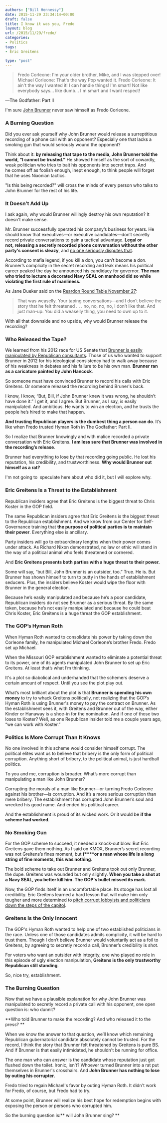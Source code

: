 ```yaml
---
authors: ["Bill Hennessy"]
date: 2015-11-29 23:34:14+00:00
draft: false
title: I know it was you, Fredo
layout: blog
url: /2015/11/29/fredo/
categories:
- Politics
tags:
- Eric Greitens

type: "post"
---
```


> Fredo Corleone: I'm your older brother, Mike, and I was stepped over!
Michael Corleone: That's the way Pop wanted it.
Fredo Corleone: It ain't the way I wanted it! I can handle things! I'm smart! Not like everybody says... like dumb... I'm smart and I want respect!

—The Godfather: Part II



I'm sure [John Brunner](https://hennessysview.com/2015/11/24/john-the-weasel-brunner/) never saw himself as Fredo Corleone.



### A Burning Question



Did you ever ask yourself why John Brunner would release a surreptitious recording of a phone call with an opponent? Especially one that lacks a smoking gun that would seriously wound the opponent?

Think about it: **by releasing that tape to the media, John Brunner told the world, “I cannot be trusted.”** He showed himself as the sort of cowardly, weak politician who tries to bait his opponents into secret traps. And he comes off as foolish enough, inept enough, to think people will forget that he uses Nixonian tactics.

"Is this being recorded?" will cross the minds of every person who talks to John Brunner for the rest of his life.



### It Doesn’t Add Up



I ask again, why would Brunner willingly destroy his own reputation? It doesn't make sense.

Mr. Brunner successfully operated his company’s business for years. He should know that executives—or executive candidates—don’t secretly record private conversations to gain a tactical advantage. **Legal or not, releasing a secretly recorded phone conversation without the other party's consent is sleazy**, and [no one seriously disputes that](https://www.quora.com/Is-it-legal-or-ethical-to-record-a-phone-conversation-so-that-I-can-more-easily-store-the-important-information-the-person-told-me).

According to mafia legend, if you kill a don, you can’t become a don. Brunner’s complicity in the secret recording and leak means his political career peaked the day he announced his candidacy for governor. **The man who tried to lecture a decorated Navy SEAL on manhood did so while violating the first rule of manliness.**

As Jane Dueker said on the [Reardon Round Table November 27](https://itunes.apple.com/us/podcast/mark-reardon-show/id868921937?mt=2):



> That was weaselly. Your taping conversations—and I don’t believe the story that he felt threatened . . . no, no, no, no, I don’t like that. And just man-up. You did a weaselly thing, you need to own up to it.



With all that downside and no upside, why would Brunner release the recording?



### Who Released the Tape?



We learned from his 2012 race for US Senate that [Brunner is easily manipulated by Republican consultants](https://hennessysview.com/2015/07/18/can-john-brunners-consultant-do-his-duty/). Those of us who wanted to support Brunner in 2012 for his ideological consistency had to walk away because of his weakness in debates and his failure to be his own man. **Brunner ran as a caricature painted by John Hancock**.

So someone must have convinced Brunner to record his calls with Eric Greitens. Or someone released the recording behind Bruner's back.

I know, I know, “But, Bill, if John Brunner knew it was wrong, he shouldn’t have done it.” I get it, and I agree. But Brunner, as I say, is easily manipulated. And ambitious. He wants to win an election, and he trusts the people he’s hired to make that happen.

**And trusting Republican players is the dumbest thing a person can do**. It’s like when Fredo trusted Hyman Roth in The Godfather: Part II.

So I realize that Brunner knowingly and with malice recorded a private conversation with Eric Greitens. **I am less sure that Brunner was involved in the recording’s release**.

Brunner had everything to lose by that recording going public. He lost his reputation, his credibility, and trustworthiness. **Why would Brunner out himself as a rat?**

I'm not going to  speculate here about who did it, but I will explore why.



### Eric Greitens Is a Threat to the Establishment



Republican insiders agree that Eric Greitens is the biggest threat to Chris Koster in the GOP field.

The same Republican insiders agree that Eric Greitens is the biggest threat to the Republican establishment. And we know from our Center for Self-Governance training that **the purpose of political parties is to maintain their power**. Everything else is ancillary.

Party insiders will go to extraordinary lengths when their power comes under attack. As Richard Nixon demonstrated, no law or ethic will stand in the way of a political animal who feels threatened or cornered.

And **Eric Greitens presents both parties with a huge threat to their power.**

Some will say, “but Bill, John Brunner is an outsider, too.” True. He is. But Brunner has shown himself to turn to putty in the hands of establishment seducers. Plus, the insiders believe Koster would wipe the floor with Brunner in the general election.

Because he’s easily manipulated and because he’s a poor candidate, Republican insiders do not see Brunner as a serious threat. By the same token, because he’s not easily manipulated and because he could beat Chris Koster, Eric Greitens is a huge threat the GOP establishment.



### The GOP’s Hyman Roth



When Hyman Roth wanted to consolidate his power by taking down the Corleone family, he manipulated Michael Corleone’s brother Fredo. Fredo set up Michael.

When the Missouri GOP establishment wanted to eliminate a potential threat to its power, one of its agents manipulated John Brunner to set up Eric Greitens. At least that’s what I’m thinking.

It's a plot so diabolical and underhanded that the schemers deserve a certain amount of respect. Until you see the plot play out.

What’s most brilliant about the plot is that **Brunner is spending his own money** to try to whack Greitens politically, not realizing that the GOP’s Hyman Roth is using Brunner's money to pay the contract on Brunner. As the establishment sees it, with Greitens and Brunner out of the way, either Kinder or Hanaway is a shoe-in for the nomination. And if one of those two loses to Koster? Well, as one Republican insider told me a couple years ago, “we can work with Koster.”



### Politics Is More Corrupt Than It Knows



No one involved in this scheme would consider himself corrupt. The political elites want us to believe that bribery is the only form of political corruption. Anything short of bribery, to the political animal, is just hardball politics.

To you and me, corruption is broader. What’s more corrupt than manipulating a man like John Brunner?

Corrupting the morals of a man like Brunner—or turning Fredo Corleone against his brother—is corruption. And it’s a more serious corruption than mere bribery. The establishment has corrupted John Brunner’s soul and wrecked his good name. And ended his political career.

And the establishment is proud of its wicked work. Or it would be **if the scheme had worked**.



### No Smoking Gun



For the GOP scheme to succeed, it needed a knock-out blow. But Eric Greitens gave them nothing. As I said on KMOX, Brunner’s secret recording was not Greitens’s fines moment, but **f****or a man whose life is a long string of fine moments, this was nothing**.

The bold scheme to take out Brunner and Greitens took out only Brunner, the dupe. Greitens was wounded but only slightly. **When you take a shot at a Navy SEAL, you better kill him. The GOP's bullet missed its mark.**

Now, the GOP finds itself in an uncomfortable place. Its stooge has lost all credibility. Eric Greitens learned a hard lesson that will make him only tougher and more determined to [pitch corrupt lobbyists and politicians down the steps of the capitol](https://stlouis.cbslocal.com/2015/09/26/eric-greitens-announces-run-for-governor/).



### Greitens Is the Only Innocent



The GOP's Hyman Roth wanted to help one of two established politicians in the race. Unless one of those candidates admits complicity, it will be hard to trust them. Though I don’t believe Brunner would voluntarily act as a foil to Greitens, by agreeing to secretly record a call, Brunner’s credibility is shot.

For voters who want an outsider with integrity, one who played no role in this episode of ugly election manipulation, **Greitens is the only trustworthy Republican still standing**.

So, nice try, establishment.



### The Burning Question



Now that we have a plausible explanation for why John Brunner was manipulated to secretly record a private call with his opponent, one open question is: who dunnit?

**Who told Brunner to make the recording? And who released it to the press? **

When we know the answer to that question, we’ll know which remaining Republican gubernatorial candidate absolutely cannot be trusted. For the record, I think the story that Brunner felt threatened by Greitens is pure BS. And if Brunner is that easily intimidated, he shouldn't be running for office.

The one man who can answer is the candidate whose reputation just got flushed down the toilet. Ironic, isn’t? Whoever turned Brunner into a rat put themselves in Brunner's crosshairs. And **John Brunner has nothing to lose by outing his corrupter**.

Fredo tried to regain Michael's favor by outing Hyman Roth. It didn't work for Fredo, of course, but Fredo had to try.

At some point, Brunner will realize his best hope for redemption begins with exposing the person or persons who corrupted him.

So the burning question is:** will John Brunner sing? **
